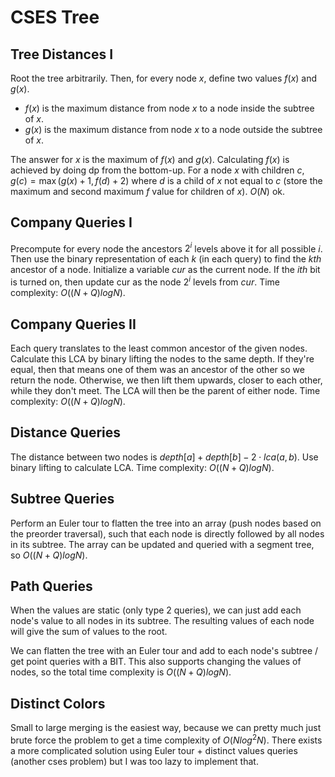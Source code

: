 # CSES Tree

## Tree Distances I
Root the tree arbitrarily. Then, for every node $x$, define two values $f(x)$ and $g(x)$.
 - $f(x)$ is the maximum distance from node $x$ to a node inside the subtree of $x$. 
 - $g(x)$ is the maximum distance from node $x$ to a node outside the subtree of $x$.

The answer for $x$ is the maximum of $f(x)$ and $g(x)$. Calculating $f(x)$ is achieved by doing dp from the bottom-up. For a node $x$ with children $c$, $g(c)=\max(g(x)+1,f(d)+2)$ where $d$ is a child of $x$ not equal to $c$ (store the maximum and second maximum $f$ value for children of $x$). $O(N)$ ok.

## Company Queries I
Precompute for every node the ancestors $2^i$ levels above it for all possible $i$. Then use the binary representation of each $k$ (in each query) to find the $kth$ ancestor of a node. Initialize a variable $cur$ as the current node. If the $ith$ bit is turned on, then update cur as the node $2^i$ levels from $cur$. Time complexity: $O((N+Q)logN)$.

## Company Queries II
Each query translates to the least common ancestor of the given nodes. Calculate this LCA by binary lifting the nodes to the same depth. If they're equal, then that means one of them was an ancestor of the other so we return the node. Otherwise, we then lift them upwards, closer to each other, while they don't meet. The LCA will then be the parent of either node. Time complexity: $O((N+Q)logN)$.

## Distance Queries
The distance between two nodes is $depth[a]+depth[b]-2\cdot{lca(a,b)}$. Use binary lifting to calculate LCA. Time complexity: $O((N+Q)logN)$.

## Subtree Queries
Perform an Euler tour to flatten the tree into an array (push nodes based on the preorder traversal), such that each node is directly followed by all nodes in its subtree. The array can be updated and queried with a segment tree, so $O((N+Q)logN)$.

## Path Queries
When the values are static (only type 2 queries), we can just add each node's value to all nodes in its subtree. The resulting values of each node will give the sum of values to the root.

We can flatten the tree with an Euler tour and add to each node's subtree / get point queries with a BIT. This also supports changing the values of nodes, so the total time complexity is $O((N+Q)logN)$.

## Distinct Colors
Small to large merging is the easiest way, because we can pretty much just brute force the problem to get a time complexity of $O(Nlog^2N)$. There exists a more complicated solution using Euler tour + distinct values queries (another cses problem) but I was too lazy to implement that.